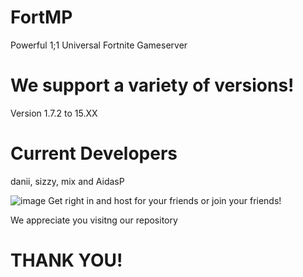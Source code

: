 # FortMP
Powerful 1;1 Universal Fortnite Gameserver

# We support a variety of versions!
Version 1.7.2 to 15.XX

# Current Developers
danii, sizzy, mix and AidasP

![image](https://github.com/RealProjectEra/FortMP/assets/142556538/ec1af9bf-288b-455a-b9c8-1d72184642a7)
Get right in and host for your friends or join your friends!

We appreciate you visitng our repository
# THANK YOU!
